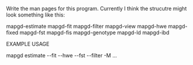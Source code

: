 Write the man pages for this program. Currently I think the strucutre might look something like this:

mapgd-estimate
mapgd-fit
mapgd-filter
mapgd-view
mapgd-hwe
mapgd-fixed
mapgd-fst
mapgd-fis
mapgd-genotype
mapgd-ld
mapgd-ibd

EXAMPLE USAGE

mapgd estimate --fit --hwe --fst --filter -M ...
